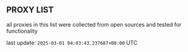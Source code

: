 ## PROXY LIST

all proxies in this list were collected from open sources and tested for functionality

last update: `2025-03-01 04:03:43.237687+00:00` UTC